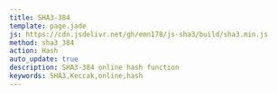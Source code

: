 ```yaml
---
title: SHA3-384
template: page.jade
js: https://cdn.jsdelivr.net/gh/emn178/js-sha3/build/sha3.min.js
method: sha3_384
action: Hash
auto_update: true
description: SHA3-384 online hash function
keywords: SHA3,Keccak,online,hash
---
```

